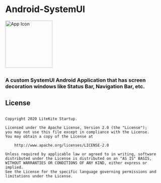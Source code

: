 # Android-SystemUI

<img src="https://github.com/svignesh93/Android-SystemUI/blob/master/app/src/main/ic_launcher-web.png" alt="App Icon" width="150px" />

##

### A custom SystemUI Android Application that has screen decoration windows like Status Bar, Navigation Bar, etc. 

## License

~~~

Copyright 2020 LiteKite Startup.

Licensed under the Apache License, Version 2.0 (the "License");
you may not use this file except in compliance with the License.
You may obtain a copy of the License at

    http://www.apache.org/licenses/LICENSE-2.0

Unless required by applicable law or agreed to in writing, software
distributed under the License is distributed on an "AS IS" BASIS, 
WITHOUT WARRANTIES OR CONDITIONS OF ANY KIND, either express or implied.
See the License for the specific language governing permissions and
limitations under the License.

~~~
